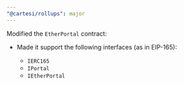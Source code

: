 ```yaml
---
"@cartesi/rollups": major
---
```


Modified the `EtherPortal` contract:

-   Made it support the following interfaces (as in EIP-165):

    -   `IERC165`
    -   `IPortal`
    -   `IEtherPortal`
